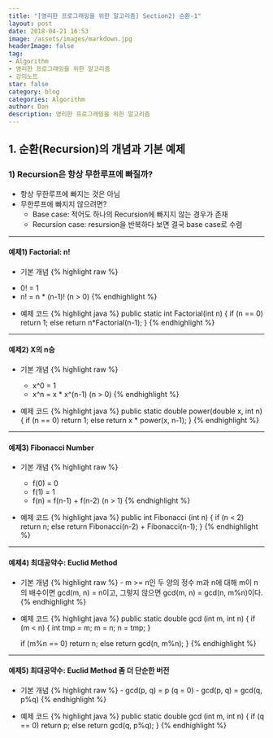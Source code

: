 ```yaml
---
title: "[영리한 프로그래밍을 위한 알고리즘] Section2) 순환-1"
layout: post
date: 2018-04-21 16:53
image: /assets/images/markdown.jpg
headerImage: false
tag:
- Algorithm
- 영리한 프로그래밍을 위한 알고리즘
- 강의노트
star: false
category: blog
categories: Algorithm
author: Dan
description: 영리한 프로그래밍을 위한 알고리즘
---
```


## 1. 순환(Recursion)의 개념과 기본 예제

### 1) Recursion은 항상 무한루프에 빠질까?
* 항상 무한루프에 빠지는 것은 아님
* 무한루프에 빠지지 않으려면?
  -   Base case: 적어도 하나의 Recursion에 빠지지 않는 경우가 존재
  -  Recursion case: resursion을 반복하다 보면 결국 base case로 수렴

---
#### 예제1) Factorial: n!

* 기본 개념
{% highlight raw %}
- 0! = 1
- n! = n * (n-1)!   (n > 0)
{% endhighlight %}

* 예제 코드
   {% highlight java %}
   public static int Factorial(int n)
   {
        if (n == 0)
          return 1;
        else
           return n*Factorial(n-1);
   }
   {% endhighlight %}

---
#### 예제2) X의 n승

* 기본 개념
{% highlight raw %}
    - x^0 = 1
    - x^n = x * x^(n-1)   (n > 0)
{% endhighlight %}

 * 예제 코드
   {% highlight java %}
   public static double power(double x, int n)
   {
       if (n == 0)
        return 1;
       else
        return x * power(x, n-1);
   }
   {% endhighlight %}

---
#### 예제3) Fibonacci Number

* 기본 개념
{% highlight raw %}
    - f(0) = 0
    - f(1) = 1
    - f(n) = f(n-1) + f(n-2)   (n > 1)
{% endhighlight %}

* 예제 코드
     {% highlight java %}
     public int Fibonacci (int n)
     {
       if (n < 2)
        return n;
       else
        return Fibonacci(n-2) + Fibonacci(n-1);
     }
     {% endhighlight %}

---
#### 예제4) 최대공약수: Euclid Method

   * 기본 개념
   {% highlight raw %}
    - m >= n인 두 양의 정수 m과 n에 대해 m이 n의 배수이면 gcd(m, n) = n이고, 그렇지 않으면 gcd(m, n) = gcd(n, m%n)이다.
{% endhighlight %}

  * 예제 코드
     {% highlight java %}
     public static double gcd (int m, int n)
     {
       if (m < n)
      {
          int tmp = m; m = n; n = tmp;
      }

      if (m%n == 0)
        return n;
      else
        return gcd(n, m%n);
     }
     {% endhighlight %}

---
#### 예제5) 최대공약수: Euclid Method 좀 더 단순한 버전

* 기본 개념
{% highlight raw %}
      - gcd(p, q) = p (q  = 0)
      - gcd(p, q) = gcd(q, p%q)
{% endhighlight %}

* 예제 코드
{% highlight java %}
public static double gcd (int m, int n)
{
 if (q == 0)
   return p;
 else
   return gcd(q, p%q);
}
{% endhighlight %}
